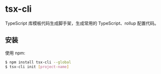 # tsx-cli

TypeScript 库模板代码生成脚手架，生成常用的 TypeScript、rollup 配置代码。

## 安装

使用 npm:

```bash
$ npm install tsx-cli --global
$ tsx-cli init [project-name]
```
